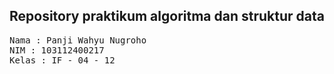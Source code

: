 ## Repository praktikum algoritma dan struktur data

<pre>
Nama : Panji Wahyu Nugroho
NIM : 103112400217
Kelas : IF - 04 - 12
</pre>

